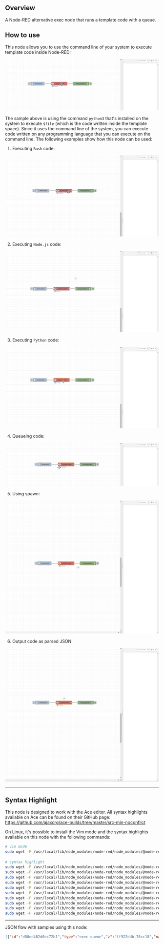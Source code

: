 ## Overview
A Node-RED alternative exec node that runs a template code with a queue.

## How to use

This node allows you to use the command line of your system to execute template code inside Node-RED:

![](https://raw.githubusercontent.com/rafaelmuynarsk/node-red-contrib-exec-queue/main/images/template.gif)

The sample above is using the command `python3` that's installed on the system to execute `$file` (which is the code written inside the template space). Since it uses the command line of the system, you can execute code written on any programming language that you can execute on the command line. The following examples show how this node can be used:

1. Executing `Bash` code:

![](https://raw.githubusercontent.com/rafaelmuynarsk/node-red-contrib-exec-queue/main/images/executing_bash.gif)

2. Executing `Node.js` code:

![](https://raw.githubusercontent.com/rafaelmuynarsk/node-red-contrib-exec-queue/main/images/executing_node.js.gif)

3. Executing `Python` code:

![](https://raw.githubusercontent.com/rafaelmuynarsk/node-red-contrib-exec-queue/main/images/executing_python.gif)

4. Queueing code:

![](https://raw.githubusercontent.com/rafaelmuynarsk/node-red-contrib-exec-queue/main/images/queue.gif)

5. Using spawn:

![](https://raw.githubusercontent.com/rafaelmuynarsk/node-red-contrib-exec-queue/main/images/spawn.gif)

6. Output code as parsed JSON:

![](https://raw.githubusercontent.com/rafaelmuynarsk/node-red-contrib-exec-queue/main/images/output_object.gif)

---

## Syntax Highlight

This node is designed to work with the Ace editor. All syntax highlights available on Ace can be found on their GitHub page: https://github.com/ajaxorg/ace-builds/tree/master/src-min-noconflict

On Linux, it's possible to install the Vim mode and the syntax highlights available on this node with the following commands:

```bash
# vim mode
sudo wget -P /usr/local/lib/node_modules/node-red/node_modules/@node-red/editor-client/public/vendor/ace https://raw.githubusercontent.com/ajaxorg/ace-builds/master/src-min-noconflict/keybinding-vim.js

# syntax highlight
sudo wget -P /usr/local/lib/node_modules/node-red/node_modules/@node-red/editor-client/public/vendor/ace https://raw.githubusercontent.com/ajaxorg/ace-builds/master/src-min-noconflict/mode-sh.js
sudo wget -P /usr/local/lib/node_modules/node-red/node_modules/@node-red/editor-client/public/vendor/ace https://raw.githubusercontent.com/ajaxorg/ace-builds/master/src-min-noconflict/mode-pgsql.js
sudo wget -P /usr/local/lib/node_modules/node-red/node_modules/@node-red/editor-client/public/vendor/ace https://raw.githubusercontent.com/ajaxorg/ace-builds/master/src-min-noconflict/mode-c_cpp.js
sudo wget -P /usr/local/lib/node_modules/node-red/node_modules/@node-red/editor-client/public/vendor/ace https://raw.githubusercontent.com/ajaxorg/ace-builds/master/src-min-noconflict/mode-java.js
sudo wget -P /usr/local/lib/node_modules/node-red/node_modules/@node-red/editor-client/public/vendor/ace https://raw.githubusercontent.com/ajaxorg/ace-builds/master/src-min-noconflict/mode-jsx.js
sudo wget -P /usr/local/lib/node_modules/node-red/node_modules/@node-red/editor-client/public/vendor/ace https://raw.githubusercontent.com/ajaxorg/ace-builds/master/src-min-noconflict/mode-r.js
sudo wget -P /usr/local/lib/node_modules/node-red/node_modules/@node-red/editor-client/public/vendor/ace https://raw.githubusercontent.com/ajaxorg/ace-builds/master/src-min-noconflict/mode-nginx.js
sudo wget -P /usr/local/lib/node_modules/node-red/node_modules/@node-red/editor-client/public/vendor/ace https://raw.githubusercontent.com/ajaxorg/ace-builds/master/src-min-noconflict/mode-apache_conf.js
sudo wget -P /usr/local/lib/node_modules/node-red/node_modules/@node-red/editor-client/public/vendor/ace https://raw.githubusercontent.com/ajaxorg/ace-builds/master/src-min-noconflict/mode-dockerfile.js
sudo wget -P /usr/local/lib/node_modules/node-red/node_modules/@node-red/editor-client/public/vendor/ace https://raw.githubusercontent.com/ajaxorg/ace-builds/master/src-min-noconflict/mode-terraform.js
```

---

JSON flow with samples using this node:

```json
[{"id":"d88ed402d0ec72b1","type":"exec queue","z":"ff922ddb.76cc18","name":"node.js code","currentLine":{"row":0,"column":26},"command":"node $file","debugMode":false,"outputs":1,"useSpawn":"false","field":"payload","fieldType":"msg","format":"javascript","template":"console.log('Hello World')","output":"str","outputEmpty":false,"vimMode":true,"queue":"1","addpayCB":false,"splitLine":false,"cleanQueue":true,"x":390,"y":2680,"wires":[["6e3c4b4a924be99e"]]},{"id":"0b757017d1b2036d","type":"inject","z":"ff922ddb.76cc18","name":"","props":[{"p":"payload"},{"p":"topic","vt":"str"}],"repeat":"","crontab":"","once":false,"onceDelay":0.1,"topic":"","payload":"","payloadType":"date","x":200,"y":2680,"wires":[["d88ed402d0ec72b1"]]},{"id":"6e3c4b4a924be99e","type":"debug","z":"ff922ddb.76cc18","name":"","active":true,"tosidebar":true,"console":false,"tostatus":false,"complete":"false","statusVal":"","statusType":"auto","x":580,"y":2680,"wires":[]},{"id":"f95176bd495277a0","type":"exec queue","z":"ff922ddb.76cc18","name":"bash code","currentLine":{"row":0,"column":18},"command":"bash $file","debugMode":false,"outputs":1,"useSpawn":"false","field":"payload","fieldType":"msg","format":"sh","template":"echo \"Hello World\"\n","output":"str","outputEmpty":false,"vimMode":true,"queue":"1","addpayCB":false,"splitLine":false,"cleanQueue":true,"x":390,"y":2800,"wires":[["b7e4d03852b6627d"]]},{"id":"eddc63eecd0d6953","type":"inject","z":"ff922ddb.76cc18","name":"","props":[{"p":"payload"},{"p":"topic","vt":"str"}],"repeat":"","crontab":"","once":false,"onceDelay":0.1,"topic":"","payload":"","payloadType":"date","x":200,"y":2800,"wires":[["f95176bd495277a0"]]},{"id":"b7e4d03852b6627d","type":"debug","z":"ff922ddb.76cc18","name":"","active":true,"tosidebar":true,"console":false,"tostatus":false,"complete":"false","statusVal":"","statusType":"auto","x":580,"y":2800,"wires":[]},{"id":"ea3450ab0e0dda27","type":"exec queue","z":"ff922ddb.76cc18","name":"python code (template parameters)","currentLine":{"row":0,"column":22},"command":"python3 $file","debugMode":false,"outputs":1,"useSpawn":"false","field":"payload","fieldType":"msg","format":"python","template":"print('{{{payload}}}')","output":"str","outputEmpty":false,"vimMode":true,"queue":"1","addpayCB":false,"splitLine":false,"cleanQueue":true,"x":460,"y":2860,"wires":[["68498b4f87e67150"]]},{"id":"272271b6bea61817","type":"inject","z":"ff922ddb.76cc18","name":"","props":[{"p":"payload"},{"p":"topic","vt":"str"}],"repeat":"","crontab":"","once":false,"onceDelay":0.1,"topic":"","payload":"","payloadType":"date","x":200,"y":2860,"wires":[["ea3450ab0e0dda27"]]},{"id":"68498b4f87e67150","type":"debug","z":"ff922ddb.76cc18","name":"","active":true,"tosidebar":true,"console":false,"tostatus":false,"complete":"false","statusVal":"","statusType":"auto","x":710,"y":2860,"wires":[]},{"id":"bbba0e33b8b86cab","type":"exec queue","z":"ff922ddb.76cc18","name":"python code (parsed json output)","currentLine":{"row":0,"column":1},"command":"python3 $file","debugMode":false,"outputs":1,"useSpawn":"false","field":"payload","fieldType":"msg","format":"python","template":"print('''\n{\n   \"value\": \"Hello World\" \n}\n\n''')","output":"parsedJSON","outputEmpty":false,"vimMode":true,"queue":"1","addpayCB":false,"splitLine":false,"cleanQueue":true,"x":450,"y":3100,"wires":[["7ae446a444d4a341"]]},{"id":"bb6ecec0f6675207","type":"inject","z":"ff922ddb.76cc18","name":"","props":[{"p":"payload"},{"p":"topic","vt":"str"}],"repeat":"","crontab":"","once":false,"onceDelay":0.1,"topic":"","payload":"","payloadType":"date","x":200,"y":3100,"wires":[["bbba0e33b8b86cab"]]},{"id":"7ae446a444d4a341","type":"debug","z":"ff922ddb.76cc18","name":"","active":true,"tosidebar":true,"console":false,"tostatus":false,"complete":"false","statusVal":"","statusType":"auto","x":710,"y":3100,"wires":[]},{"id":"e6245fd12753faf3","type":"exec queue","z":"ff922ddb.76cc18","name":"python code (exec sleep 3)","currentLine":{"row":6,"column":0},"command":"python3 $file","debugMode":false,"outputs":1,"useSpawn":"false","field":"payload","fieldType":"msg","format":"python","template":"import time\n\ntime.sleep(3)\nprint(\"Hello World\")\ntime.sleep(3)\nprint(\"Hello World\")\ntime.sleep(3)\nprint(\"Hello World\")","output":"str","outputEmpty":false,"vimMode":true,"queue":"1","addpayCB":false,"splitLine":false,"cleanQueue":true,"x":440,"y":2980,"wires":[["b184625a4b5a52ed"]]},{"id":"68ff1ea197b44d1f","type":"inject","z":"ff922ddb.76cc18","name":"","props":[{"p":"payload"},{"p":"topic","vt":"str"}],"repeat":"","crontab":"","once":false,"onceDelay":0.1,"topic":"","payload":"","payloadType":"date","x":200,"y":2980,"wires":[["e6245fd12753faf3"]]},{"id":"b184625a4b5a52ed","type":"debug","z":"ff922ddb.76cc18","name":"","active":true,"tosidebar":true,"console":false,"tostatus":false,"complete":"false","statusVal":"","statusType":"auto","x":710,"y":2980,"wires":[]},{"id":"048b906fd13ce0f6","type":"exec queue","z":"ff922ddb.76cc18","name":"python code (spawn sleep 3)","currentLine":{"row":8,"column":0},"command":"python3 -u $file","debugMode":false,"outputs":1,"useSpawn":"true","field":"payload","fieldType":"msg","format":"python","template":"import time\n\ntime.sleep(3)\nprint(\"Hello World\")\ntime.sleep(3)\nprint(\"Hello World\")\ntime.sleep(3)\nprint(\"Hello World\")\n","output":"str","outputEmpty":false,"vimMode":true,"queue":"1","addpayCB":false,"splitLine":false,"cleanQueue":true,"x":440,"y":3040,"wires":[["95ae632e91472810"]]},{"id":"a775b58ae119823f","type":"inject","z":"ff922ddb.76cc18","name":"","props":[{"p":"payload"},{"p":"topic","vt":"str"}],"repeat":"","crontab":"","once":false,"onceDelay":0.1,"topic":"","payload":"","payloadType":"date","x":200,"y":3040,"wires":[["048b906fd13ce0f6"]]},{"id":"95ae632e91472810","type":"debug","z":"ff922ddb.76cc18","name":"","active":true,"tosidebar":true,"console":false,"tostatus":false,"complete":"false","statusVal":"","statusType":"auto","x":710,"y":3040,"wires":[]},{"id":"32c6d7f945cc6d10","type":"exec queue","z":"ff922ddb.76cc18","name":"python code (queue)","currentLine":{"row":3,"column":2},"command":"python3 $file","debugMode":false,"outputs":1,"useSpawn":"false","field":"payload","fieldType":"msg","format":"python","template":"import time\n\ntime.sleep(3)\nprint(\"Hello World\")","output":"str","outputEmpty":false,"vimMode":true,"queue":"3","addpayCB":false,"splitLine":false,"cleanQueue":true,"x":420,"y":2920,"wires":[["c171d12311b34d89"]]},{"id":"3d798f85970b4349","type":"inject","z":"ff922ddb.76cc18","name":"","props":[{"p":"payload"},{"p":"topic","vt":"str"}],"repeat":"","crontab":"","once":false,"onceDelay":0.1,"topic":"","payload":"","payloadType":"date","x":200,"y":2920,"wires":[["32c6d7f945cc6d10"]]},{"id":"c171d12311b34d89","type":"debug","z":"ff922ddb.76cc18","name":"","active":true,"tosidebar":true,"console":false,"tostatus":false,"complete":"false","statusVal":"","statusType":"auto","x":710,"y":2920,"wires":[]},{"id":"523bf687a42cc31f","type":"exec queue","z":"ff922ddb.76cc18","name":"using node.js synchronous code without interfering with the flow","currentLine":{"row":3,"column":11},"command":"node $file","debugMode":false,"outputs":1,"useSpawn":"false","field":"payload","fieldType":"msg","format":"javascript","template":"sleepSync(5000)\nconsole.log('Sync Node.js Hello World')\n\n// function\nfunction sleepSync(ms) {\n  var start = new Date().getTime(), expire = start + ms;\n  while (new Date().getTime() < expire) { }\n  return;\n}","output":"str","outputEmpty":false,"vimMode":true,"queue":"1","addpayCB":false,"splitLine":false,"cleanQueue":true,"x":550,"y":2740,"wires":[["23d228a61895ad97"]]},{"id":"0606fdcb05758e07","type":"inject","z":"ff922ddb.76cc18","name":"","props":[{"p":"payload"},{"p":"topic","vt":"str"}],"repeat":"","crontab":"","once":false,"onceDelay":0.1,"topic":"","payload":"","payloadType":"date","x":200,"y":2740,"wires":[["523bf687a42cc31f"]]},{"id":"23d228a61895ad97","type":"debug","z":"ff922ddb.76cc18","name":"","active":true,"tosidebar":true,"console":false,"tostatus":false,"complete":"false","statusVal":"","statusType":"auto","x":910,"y":2740,"wires":[]}]```


